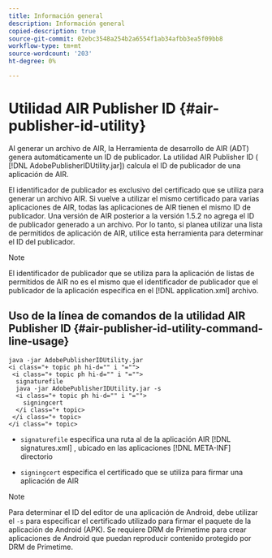 ```yaml
---
title: Información general
description: Información general
copied-description: true
source-git-commit: 02ebc3548a254b2a6554f1ab34afbb3ea5f09bb8
workflow-type: tm+mt
source-wordcount: '203'
ht-degree: 0%

---
```


# Utilidad AIR Publisher ID {#air-publisher-id-utility}

Al generar un archivo de AIR, la Herramienta de desarrollo de AIR (ADT) genera automáticamente un ID de publicador. La utilidad AIR Publisher ID ( [!DNL AdobePublisherIDUtility.jar]) calcula el ID de publicador de una aplicación de AIR.

El identificador de publicador es exclusivo del certificado que se utiliza para generar un archivo AIR. Si vuelve a utilizar el mismo certificado para varias aplicaciones de AIR, todas las aplicaciones de AIR tienen el mismo ID de publicador. Una versión de AIR posterior a la versión 1.5.2 no agrega el ID de publicador generado a un archivo. Por lo tanto, si planea utilizar una lista de permitidos de aplicación de AIR, utilice esta herramienta para determinar el ID del publicador.

>[!NOTE]
>
>El identificador de publicador que se utiliza para la aplicación de listas de permitidos de AIR no es el mismo que el identificador de publicador que el publicador de la aplicación especifica en el [!DNL application.xml] archivo.

## Uso de la línea de comandos de la utilidad AIR Publisher ID {#air-publisher-id-utility-command-line-usage}

```
java -jar AdobePublisherIDUtility.jar 
<i class="+ topic ph hi-d="" i "="">
 <i class="+ topic ph hi-d="" i "="">
  signaturefile 
  java -jar AdobePublisherIDUtility.jar -s 
  <i class="+ topic ph hi-d="" i "="">
    signingcert
  </i class="+ topic>
 </i class="+ topic>
</i class="+ topic>
```

* `signaturefile` especifica una ruta al de la aplicación AIR [!DNL signatures.xml] , ubicado en las aplicaciones [!DNL META-INF] directorio

* `signingcert` especifica el certificado que se utiliza para firmar una aplicación de AIR

>[!NOTE]
>
>Para determinar el ID del editor de una aplicación de Android, debe utilizar el `-s` para especificar el certificado utilizado para firmar el paquete de la aplicación de Android (APK). Se requiere DRM de Primetime para crear aplicaciones de Android que puedan reproducir contenido protegido por DRM de Primetime.

